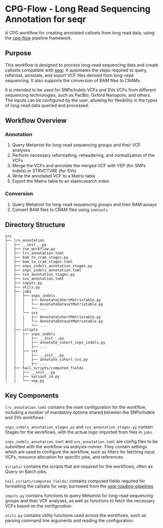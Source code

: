# CPG-Flow - Long Read Sequencing Annotation for seqr

A CPG workflow for creating annotated callsets from long read data, using the [cpg-flow](https://github.com/populationgenomics/cpg-flow) pipeline framework.

## Purpose

This workflow is designed to process long-read sequencing data and create callsets compatible with [seqr](https://github.com/populationgenomics/seqr). It automates the steps required to query, reformat, annotate, and export VCF files derived from long-read sequencing. It also supports the conversion of BAM files to CRAMs.

It is intended to be used for SNPs/Indels VCFs and SVs VCFs from different sequencing technologies, such as PacBio, Oxford Nanopore, and others. The inputs can be configured by the user, allowing for flexibility in the types of long-read data queried and processed.

## Workflow Overview

### Annotation

1. Query Metamist for long-read sequencing groups and their VCF analyses
2. Perform necessary reformatting, reheadering, and normalization of the VCFs
3. Merge the VCFs and annotate the merged VCF with VEP (for SNPs Indels) or STRVCTVRE (for SVs)
4. Write the annotated VCF to a Matrix table
5. Export the Matrix table to an elasticsearch index

### Conversion

1. Query Metamist for long-read sequencing groups and their BAM assays
2. Convert BAM files to CRAM files using `samtools`

## Directory Structure

```commandline
src
├── lrs_annotation
│   ├── __init__.py
│   ├── run_workflow.py
│   ├── lrs_annotation.toml
│   ├── bam_to_cram_stages.py
│   ├── bam_to_cram_stages.toml
│   ├── snps_indels_annotation_stages.py
│   ├── snps_indels_annotation.toml
│   ├── svs_annotation_stages.py
│   ├── svs_annotation.toml
│   ├── inputs.py
│   ├── utils.py
│   ├── jobs
│   │   ├── snps_indels
│   │   │   ├── AnnotateCohortMatrixtable.py
│   │   │   └── AnnotateDatasetMatrixtable.py
│   │   │   └── ...
│   │   └── svs
│   │   │   ├── AnnotateCohortMatrixtable.py
│   │   │   └── AnnotateDatasetMatrixtable.py
│   │   │   └── ...
│   ├── scripts
│   │   ├── snps_indels
│   │   │   ├── __init__.py
│   │   │   ├── annotate_cohort_snps_indels.py
│   │   │   ├── ...
│   │   ├── svs
│   │   │   ├── __init__.py
│   │   │   ├── annotate_cohort_svs.py
│   │   │   ├── ...
│   ├── hail_scripts/computed_fields
│   │   ├── __init__.py
│   │   ├── variant_id.py
│   │   └── vep.py
```

## Key Components

`lrs_annotation.toml` contains the main configuration for the workflow, including a number of mandatory options shared between the SNPs/Indels and SVs workflows.

`snps_indels_annotation_stages.py` and `svs_annotation_stages.py` contain Stages for the workflows, with the actual logic imported from files in `jobs`.

`snps_indels_annotation.toml` and `svs_annotation.toml` are config files to be submitted with the workflow via analysis-runner. They contain settings which are used to configure the workflow, such as filters for fetching input VCFs, resource allocation for specific jobs, and references.

`scripts/` contains the scripts that are required for the workflows, often as Query on Batch jobs.

`hail_scripts/computed_fields/` contains computed fields required for formatting the callsets for seqr, borrowed from the [seqr-loading-pipelines](https://github.com/broadinstitute/seqr-loading-pipelines/tree/master/hail_scripts/computed_fields)

`inputs.py` contains functions to query Metamist for long-read sequencing groups and their VCF analyses, as well as functions to fetch the necessary VCFs based on the configuration.

`utils.py` contains utility functions used across the workflows, such as parsing command line arguments and reading the configuration.
